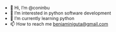 - 👋 Hi, I’m @coninbu
- 👀 I’m interested in python software development
- 🌱 I’m currently learning python
- 📫 How to reach me benjaminiguta@gmail.com


<!---
coninbu/coninbu is a ✨ special ✨ repository because its `README.md` (this file) appears on your GitHub profile.
You can click the Preview link to take a look at your changes.
--->
